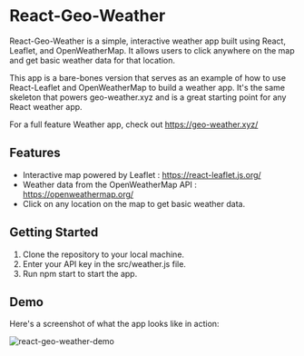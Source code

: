 # React-Geo-Weather
React-Geo-Weather is a simple, interactive weather app built using React, Leaflet, and OpenWeatherMap. It allows users to click anywhere on the map and get basic weather data for that location.

This app is a bare-bones version that serves as an example of how to use React-Leaflet and OpenWeatherMap to build a weather app. It's the same skeleton that powers geo-weather.xyz and is a great starting point for any React weather app.

For a full feature Weather app, check out https://geo-weather.xyz/

## Features

+ Interactive map powered by Leaflet : https://react-leaflet.js.org/   
+ Weather data from the OpenWeatherMap API : https://openweathermap.org/  
+ Click on any location on the map to get basic weather data.  

## Getting Started

1. Clone the repository to your local machine.  
2. Enter your API key in the src/weather.js file.
3. Run npm start to start the app.

## Demo 

Here's a screenshot of what the app looks like in action:

![react-geo-weather-demo](https://user-images.githubusercontent.com/85460733/226604167-7c2cfc5f-d479-4035-9422-45113c1ee68f.png)
